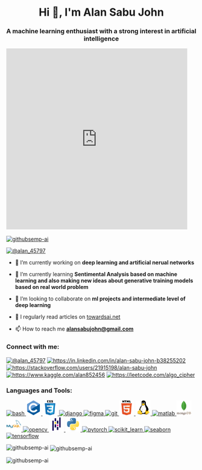 <h1 align="center">Hi 👋, I'm Alan Sabu John</h1>
<h3 align="center">A machine learning enthusiast with a strong interest in artificial intelligence</h3>
<iframe src="https://giphy.com/embed/CuuSHzuc0O166MRfjt" width="480" height="480" frameBorder="0" class="giphy-embed" allowFullScreen></iframe><p><a href="https://giphy.com/gifs/pudgypenguins-pudgy-penguin-penguins-CuuSHzuc0O166MRfjt">
<p align="left"> <img src="https://komarev.com/ghpvc/?username=githubsemp-ai&label=Profile%20views&color=0e75b6&style=flat" alt="githubsemp-ai" /> </p>

<p align="left"> <a href="https://twitter.com/@alan_45797" target="blank"><img src="https://img.shields.io/twitter/follow/@alan_45797?logo=twitter&style=for-the-badge" alt="@alan_45797" /></a> </p>

- 🔭 I’m currently working on **deep learning and artificial nerual networks**

- 🌱 I’m currently learning **Sentimental Analysis based on machine learning and also making new ideas about generative training models based on real world problem**

- 👯 I’m looking to collaborate on **ml projects and intermediate level of deep learning**

- 📝 I regularly read articles on [towardsai.net](towardsai.net)

- 📫 How to reach me **alansabujohn@gmail.com**

<h3 align="left">Connect with me:</h3>
<p align="left">
<a href="https://twitter.com/@alan_45797" target="blank"><img align="center" src="https://raw.githubusercontent.com/rahuldkjain/github-profile-readme-generator/master/src/images/icons/Social/twitter.svg" alt="@alan_45797" height="30" width="40" /></a>
<a href="https://linkedin.com/in/https://in.linkedin.com/in/alan-sabu-john-b38255202" target="blank"><img align="center" src="https://raw.githubusercontent.com/rahuldkjain/github-profile-readme-generator/master/src/images/icons/Social/linked-in-alt.svg" alt="https://in.linkedin.com/in/alan-sabu-john-b38255202" height="30" width="40" /></a>
<a href="https://stackoverflow.com/users/https://stackoverflow.com/users/21915198/alan-sabu-john" target="blank"><img align="center" src="https://raw.githubusercontent.com/rahuldkjain/github-profile-readme-generator/master/src/images/icons/Social/stack-overflow.svg" alt="https://stackoverflow.com/users/21915198/alan-sabu-john" height="30" width="40" /></a>
<a href="https://kaggle.com/https://www.kaggle.com/alan852456" target="blank"><img align="center" src="https://raw.githubusercontent.com/rahuldkjain/github-profile-readme-generator/master/src/images/icons/Social/kaggle.svg" alt="https://www.kaggle.com/alan852456" height="30" width="40" /></a>
<a href="https://www.leetcode.com/https://leetcode.com/algo_cipher" target="blank"><img align="center" src="https://raw.githubusercontent.com/rahuldkjain/github-profile-readme-generator/master/src/images/icons/Social/leet-code.svg" alt="https://leetcode.com/algo_cipher" height="30" width="40" /></a>
</p>

<h3 align="left">Languages and Tools:</h3>
<p align="left"> <a href="https://www.gnu.org/software/bash/" target="_blank" rel="noreferrer"> <img src="https://www.vectorlogo.zone/logos/gnu_bash/gnu_bash-icon.svg" alt="bash" width="40" height="40"/> </a> <a href="https://www.cprogramming.com/" target="_blank" rel="noreferrer"> <img src="https://raw.githubusercontent.com/devicons/devicon/master/icons/c/c-original.svg" alt="c" width="40" height="40"/> </a> <a href="https://www.w3schools.com/css/" target="_blank" rel="noreferrer"> <img src="https://raw.githubusercontent.com/devicons/devicon/master/icons/css3/css3-original-wordmark.svg" alt="css3" width="40" height="40"/> </a> <a href="https://www.djangoproject.com/" target="_blank" rel="noreferrer"> <img src="https://cdn.worldvectorlogo.com/logos/django.svg" alt="django" width="40" height="40"/> </a> <a href="https://www.figma.com/" target="_blank" rel="noreferrer"> <img src="https://www.vectorlogo.zone/logos/figma/figma-icon.svg" alt="figma" width="40" height="40"/> </a> <a href="https://git-scm.com/" target="_blank" rel="noreferrer"> <img src="https://www.vectorlogo.zone/logos/git-scm/git-scm-icon.svg" alt="git" width="40" height="40"/> </a> <a href="https://www.w3.org/html/" target="_blank" rel="noreferrer"> <img src="https://raw.githubusercontent.com/devicons/devicon/master/icons/html5/html5-original-wordmark.svg" alt="html5" width="40" height="40"/> </a> <a href="https://www.linux.org/" target="_blank" rel="noreferrer"> <img src="https://raw.githubusercontent.com/devicons/devicon/master/icons/linux/linux-original.svg" alt="linux" width="40" height="40"/> </a> <a href="https://www.mathworks.com/" target="_blank" rel="noreferrer"> <img src="https://upload.wikimedia.org/wikipedia/commons/2/21/Matlab_Logo.png" alt="matlab" width="40" height="40"/> </a> <a href="https://www.mongodb.com/" target="_blank" rel="noreferrer"> <img src="https://raw.githubusercontent.com/devicons/devicon/master/icons/mongodb/mongodb-original-wordmark.svg" alt="mongodb" width="40" height="40"/> </a> <a href="https://www.mysql.com/" target="_blank" rel="noreferrer"> <img src="https://raw.githubusercontent.com/devicons/devicon/master/icons/mysql/mysql-original-wordmark.svg" alt="mysql" width="40" height="40"/> </a> <a href="https://opencv.org/" target="_blank" rel="noreferrer"> <img src="https://www.vectorlogo.zone/logos/opencv/opencv-icon.svg" alt="opencv" width="40" height="40"/> </a> <a href="https://pandas.pydata.org/" target="_blank" rel="noreferrer"> <img src="https://raw.githubusercontent.com/devicons/devicon/2ae2a900d2f041da66e950e4d48052658d850630/icons/pandas/pandas-original.svg" alt="pandas" width="40" height="40"/> </a> <a href="https://www.python.org" target="_blank" rel="noreferrer"> <img src="https://raw.githubusercontent.com/devicons/devicon/master/icons/python/python-original.svg" alt="python" width="40" height="40"/> </a> <a href="https://pytorch.org/" target="_blank" rel="noreferrer"> <img src="https://www.vectorlogo.zone/logos/pytorch/pytorch-icon.svg" alt="pytorch" width="40" height="40"/> </a> <a href="https://scikit-learn.org/" target="_blank" rel="noreferrer"> <img src="https://upload.wikimedia.org/wikipedia/commons/0/05/Scikit_learn_logo_small.svg" alt="scikit_learn" width="40" height="40"/> </a> <a href="https://seaborn.pydata.org/" target="_blank" rel="noreferrer"> <img src="https://seaborn.pydata.org/_images/logo-mark-lightbg.svg" alt="seaborn" width="40" height="40"/> </a> <a href="https://www.tensorflow.org" target="_blank" rel="noreferrer"> <img src="https://www.vectorlogo.zone/logos/tensorflow/tensorflow-icon.svg" alt="tensorflow" width="40" height="40"/> </a> </p>

<p><img align="left" src="https://github-readme-stats.vercel.app/api/top-langs?username=githubsemp-ai&show_icons=true&locale=en&layout=compact" alt="githubsemp-ai" /></p>

<p>&nbsp;<img align="center" src="https://github-readme-stats.vercel.app/api?username=githubsemp-ai&show_icons=true&locale=en" alt="githubsemp-ai" /></p>

<p><img align="center" src="https://github-readme-streak-stats.herokuapp.com/?user=githubsemp-ai&" alt="githubsemp-ai" /></p>
